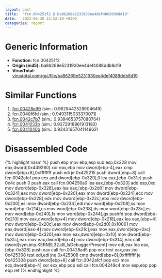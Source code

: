 ```yaml
---
layout: post
title:  "fcn.004251f2 @ ba86269e5231930ee4def4088ddb8d19"
date:   2021-08-30 15:52:19 +0300
categories: report
---
```


# Generic Information
- **Function:** fcn.004251f2
- **Origin (md5):** ba86269e5231930ee4def4088ddb8d19
- **VirusTotal:** [virustotal.com/gui/file/ba86269e5231930ee4def4088ddb8d19][virustotal_ref]



# Similar Functions

1. [fcn.00428e99][similar_1_ref] (sim.: 0.9625442528904649)
2. [fcn.0040f6fd][similar_2_ref] (sim.: 0.9403115033370071)
3. [fcn.0042c7b7][similar_3_ref] (sim.: 0.9394653757080764)
4. [fcn.0041033b][similar_4_ref] (sim.: 0.9372918861913183)
5. [fcn.0041040b][similar_5_ref] (sim.: 0.9343165704114962)


# Disassembled Code

{% highlight nasm %}
push ebp
mov ebp,esp
sub esp,0x328
mov eax,dword[0x449260]
xor eax,ebp
mov dword[ebp-4],eax
cmp dword[ebp+8],0xffffffff
push edi
je 0x425215
push dword[ebp+8]
call fcn.0042afcf
pop ecx
and dword[ebp-0x320],0
lea eax,[ebp-0x31c]
push 0x4c
push 0
push eax
call fcn.004250a0
lea eax,[ebp-0x320]
add esp,0xc
mov dword[ebp-0x328],eax
lea eax,[ebp-0x2d0]
mov dword[ebp-0x324],eax
mov dword[ebp-0x220],eax
mov dword[ebp-0x224],ecx
mov dword[ebp-0x228],edx
mov dword[ebp-0x22c],ebx
mov dword[ebp-0x230],esi
mov dword[ebp-0x234],edi
mov word[ebp-0x208],ss
mov word[ebp-0x214],cs
mov word[ebp-0x238],ds
mov word[ebp-0x23c],es
mov word[ebp-0x240],fs
mov word[ebp-0x244],gs
pushfd 
pop dword[ebp-0x210]
mov eax,dword[ebp+4]
mov dword[ebp-0x218],eax
lea eax,[ebp+4]
mov dword[ebp-0x20c],eax
mov dword[ebp-0x2d0],0x10001
mov eax,dword[eax-4]
mov dword[ebp-0x21c],eax
mov eax,dword[ebp+0xc]
mov dword[ebp-0x320],eax
mov eax,dword[ebp+0x10]
mov dword[ebp-0x31c],eax
mov eax,dword[ebp+4]
mov dword[ebp-0x314],eax
call dword[sym.imp.KERNEL32.dll_IsDebuggerPresent]
mov edi,eax
lea eax,[ebp-0x328]
push eax
call fcn.00428ad5
pop ecx
test eax,eax
jne 0x425308
test edi,edi
jne 0x425308
cmp dword[ebp+8],0xffffffff
je 0x425308
push dword[ebp+8]
call fcn.0042afcf
pop ecx
mov ecx,dword[ebp-4]
xor ecx,ebp
pop edi
call fcn.004249c4
mov esp,ebp
pop ebp
ret 
{% endhighlight %}


[similar_1_ref]: /report/fcn.00428e99@d96761eb00d2d97e2b6f5ffffed0b46a
[similar_2_ref]: /report/fcn.0040f6fd@c299206e1e94de2392d4dd9464d03d54
[similar_3_ref]: /report/fcn.0042c7b7@38d41d729f8f30faf0dd96f0c7acba4b
[similar_4_ref]: /report/fcn.0041033b@2e1edbc8d641dbbe3e09e9f1f72cd2fc
[similar_5_ref]: /report/fcn.0041040b@e5be9c1df6690f9880cc7a4e3bb82114
[virustotal_ref]: https://www.virustotal.com/gui/file/ba86269e5231930ee4def4088ddb8d19